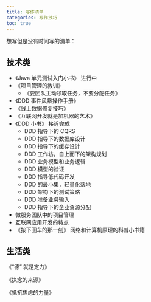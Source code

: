 ```yaml
---
title: 写作清单
categories: 写作技巧
toc: true
---
```




想写但是没有时间写的清单：



## 技术类

- 《Java 单元测试入门小书》 进行中
- 《项目管理的教训》
  - 《要团队主动领取任务，不要分配任务》
- 《DDD 事件风暴操作手册》
- 《线上数据修复技巧》
- 《互联网开发就是加机器的艺术》
- 《DDD 小书》 接近完成
  - DDD 指导下的 CQRS
  - DDD 指导下的数据库设计
  - DDD 指导下的缓存设计
  - DDD 工作坊，自上而下的架构规划
  - DDD 业务模型和业务逻辑
  - DDD 模型的验证
  - DDD 指导低代码开发
  - DDD 的最小集，轻量化落地
  - DDD 架构下的测试策略
  - DDD 准备业务输入
  - DDD 指导下的企业资源分配
- 微服务团队中的项目管理
- 互联网应用开发的特点
- 《按下回车的那一刻》 网络和计算机原理的科普小书籍



## 生活类

《“德” 就是定力》

《执念的来源》

《抵抗焦虑的力量》

